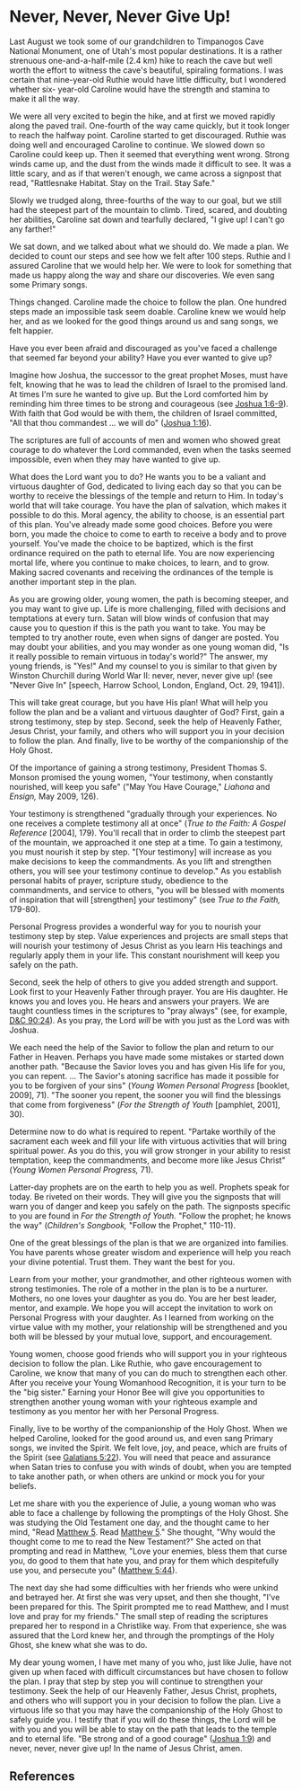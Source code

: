 # Never, Never, Never Give Up!

Last August we took some of our grandchildren to Timpanogos Cave National
Monument, one of Utah's most popular destinations. It is a rather strenuous
one-and-a-half-mile (2.4 km) hike to reach the cave but well worth the effort
to witness the cave's beautiful, spiraling formations. I was certain that
nine-year-old Ruthie would have little difficulty, but I wondered whether six-
year-old Caroline would have the strength and stamina to make it all the way.

We were all very excited to begin the hike, and at first we moved rapidly
along the paved trail. One-fourth of the way came quickly, but it took longer
to reach the halfway point. Caroline started to get discouraged. Ruthie was
doing well and encouraged Caroline to continue. We slowed down so Caroline
could keep up. Then it seemed that everything went wrong. Strong winds came
up, and the dust from the winds made it difficult to see. It was a little
scary, and as if that weren't enough, we came across a signpost that read,
"Rattlesnake Habitat. Stay on the Trail. Stay Safe."

Slowly we trudged along, three-fourths of the way to our goal, but we still
had the steepest part of the mountain to climb. Tired, scared, and doubting
her abilities, Caroline sat down and tearfully declared, "I give up! I can't
go any farther!"

We sat down, and we talked about what we should do. We made a plan. We decided
to count our steps and see how we felt after 100 steps. Ruthie and I assured
Caroline that we would help her. We were to look for something that made us
happy along the way and share our discoveries. We even sang some Primary
songs.

Things changed. Caroline made the choice to follow the plan. One hundred steps
made an impossible task seem doable. Caroline knew we would help her, and as
we looked for the good things around us and sang songs, we felt happier.

Have you ever been afraid and discouraged as you've faced a challenge that
seemed far beyond your ability? Have you ever wanted to give up?

Imagine how Joshua, the successor to the great prophet Moses, must have felt,
knowing that he was to lead the children of Israel to the promised land. At
times I'm sure he wanted to give up. But the Lord comforted him by reminding
him three times to be strong and courageous (see [Joshua
1:6-9](/scriptures/ot/josh/1.6-9?lang=eng#5)). With faith that God would be
with them, the children of Israel committed, "All that thou commandest ... we
will do" ([Joshua 1:16](/scriptures/ot/josh/1.16?lang=eng#15)).

The scriptures are full of accounts of men and women who showed great courage
to do whatever the Lord commanded, even when the tasks seemed impossible, even
when they may have wanted to give up.

What does the Lord want you to do? He wants you to be a valiant and virtuous
daughter of God, dedicated to living each day so that you can be worthy to
receive the blessings of the temple and return to Him. In today's world that
will take courage. You have the plan of salvation, which makes it possible to
do this. Moral agency, the ability to choose, is an essential part of this
plan. You've already made some good choices. Before you were born, you made
the choice to come to earth to receive a body and to prove yourself. You've
made the choice to be baptized, which is the first ordinance required on the
path to eternal life. You are now experiencing mortal life, where you continue
to make choices, to learn, and to grow. Making sacred covenants and receiving
the ordinances of the temple is another important step in the plan.

As you are growing older, young women, the path is becoming steeper, and you
may want to give up. Life is more challenging, filled with decisions and
temptations at every turn. Satan will blow winds of confusion that may cause
you to question if this is the path you want to take. You may be tempted to
try another route, even when signs of danger are posted. You may doubt your
abilities, and you may wonder as one young woman did, "Is it really possible
to remain virtuous in today's world?" The answer, my young friends, is "Yes!"
And my counsel to you is similar to that given by Winston Churchill during
World War II: never, never, never give up! (see "Never Give In" [speech,
Harrow School, London, England, Oct. 29, 1941]).

This will take great courage, but you have His plan! What will help you follow
the plan and be a valiant and virtuous daughter of God? First, gain a strong
testimony, step by step. Second, seek the help of Heavenly Father, Jesus
Christ, your family, and others who will support you in your decision to
follow the plan. And finally, live to be worthy of the companionship of the
Holy Ghost.

Of the importance of gaining a strong testimony, President Thomas S. Monson
promised the young women, "Your testimony, when constantly nourished, will
keep you safe" ("May You Have Courage," _Liahona_ and _Ensign,_ May 2009,
126).

Your testimony is strengthened "gradually through your experiences. No one
receives a complete testimony all at once" (_True to the Faith: A Gospel
Reference_ [2004], 179). You'll recall that in order to climb the steepest
part of the mountain, we approached it one step at a time. To gain a
testimony, you must nourish it step by step. "[Your testimony] will increase
as you make decisions to keep the commandments. As you lift and strengthen
others, you will see your testimony continue to develop." As you establish
personal habits of prayer, scripture study, obedience to the commandments, and
service to others, "you will be blessed with moments of inspiration that will
[strengthen] your testimony" (see _True to the Faith,_ 179-80).

Personal Progress provides a wonderful way for you to nourish your testimony
step by step. Value experiences and projects are small steps that will nourish
your testimony of Jesus Christ as you learn His teachings and regularly apply
them in your life. This constant nourishment will keep you safely on the path.

Second, seek the help of others to give you added strength and support. Look
first to your Heavenly Father through prayer. You are His daughter. He knows
you and loves you. He hears and answers your prayers. We are taught countless
times in the scriptures to "pray always" (see, for example, [D&amp;C
90:24](/scriptures/dc-testament/dc/90.24?lang=eng#23)). As you pray, the Lord
_will_ be with you just as the Lord was with Joshua.

We each need the help of the Savior to follow the plan and return to our
Father in Heaven. Perhaps you have made some mistakes or started down another
path. "Because the Savior loves you and has given His life for you, you can
repent. ... The Savior's atoning sacrifice has made it possible for you to be
forgiven of your sins" (_Young Women Personal Progress_ [booklet, 2009], 71).
"The sooner you repent, the sooner you will find the blessings that come from
forgiveness" (_For the Strength of Youth_ [pamphlet, 2001], 30).

Determine now to do what is required to repent. "Partake worthily of the
sacrament each week and fill your life with virtuous activities that will
bring spiritual power. As you do this, you will grow stronger in your ability
to resist temptation, keep the commandments, and become more like Jesus
Christ" (_Young Women Personal Progress,_ 71).

Latter-day prophets are on the earth to help you as well. Prophets speak for
today. Be riveted on their words. They will give you the signposts that will
warn you of danger and keep you safely on the path. The signposts specific to
you are found in _For the Strength of Youth._ "Follow the prophet; he knows
the way" (_Children's Songbook,_ "Follow the Prophet," 110-11).

One of the great blessings of the plan is that we are organized into families.
You have parents whose greater wisdom and experience will help you reach your
divine potential. Trust them. They want the best for you.

Learn from your mother, your grandmother, and other righteous women with
strong testimonies. The role of a mother in the plan is to be a nurturer.
Mothers, no one loves your daughter as you do. You are her best leader,
mentor, and example. We hope you will accept the invitation to work on
Personal Progress with your daughter. As I learned from working on the virtue
value with my mother, your relationship will be strengthened and you both will
be blessed by your mutual love, support, and encouragement.

Young women, choose good friends who will support you in your righteous
decision to follow the plan. Like Ruthie, who gave encouragement to Caroline,
we know that many of you can do much to strengthen each other. After you
receive your Young Womanhood Recognition, it is your turn to be the "big
sister." Earning your Honor Bee will give you opportunities to strengthen
another young woman with your righteous example and testimony as you mentor
her with her Personal Progress.

Finally, live to be worthy of the companionship of the Holy Ghost. When we
helped Caroline, looked for the good around us, and even sang Primary songs,
we invited the Spirit. We felt love, joy, and peace, which are fruits of the
Spirit (see [Galatians 5:22](/scriptures/nt/gal/5.22?lang=eng#21)). You will
need that peace and assurance when Satan tries to confuse you with winds of
doubt, when you are tempted to take another path, or when others are unkind or
mock you for your beliefs.

Let me share with you the experience of Julie, a young woman who was able to
face a challenge by following the promptings of the Holy Ghost. She was
studying the Old Testament one day, and the thought came to her mind, "Read
[Matthew 5](/scriptures/nt/matt/5?lang=eng). Read [Matthew
5](/scriptures/nt/matt/5?lang=eng)." She thought, "Why would the thought come
to me to read the New Testament?" She acted on that prompting and read in
Matthew, "Love your enemies, bless them that curse you, do good to them that
hate you, and pray for them which despitefully use you, and persecute you"
([Matthew 5:44](/scriptures/nt/matt/5.44?lang=eng#43)).

The next day she had some difficulties with her friends who were unkind and
betrayed her. At first she was very upset, and then she thought, "I've been
prepared for this. The Spirit prompted me to read Matthew, and I must love and
pray for my friends." The small step of reading the scriptures prepared her to
respond in a Christlike way. From that experience, she was assured that the
Lord knew her, and through the promptings of the Holy Ghost, she knew what she
was to do.

My dear young women, I have met many of you who, just like Julie, have not
given up when faced with difficult circumstances but have chosen to follow the
plan. I pray that step by step you will continue to strengthen your testimony.
Seek the help of our Heavenly Father, Jesus Christ, prophets, and others who
will support you in your decision to follow the plan. Live a virtuous life so
that you may have the companionship of the Holy Ghost to safely guide you. I
testify that if you will do these things, the Lord will be with you and you
will be able to stay on the path that leads to the temple and to eternal life.
"Be strong and of a good courage" ([Joshua
1:9](/scriptures/ot/josh/1.9?lang=eng#8)) and never, never, never give up! In
the name of Jesus Christ, amen.

## References

